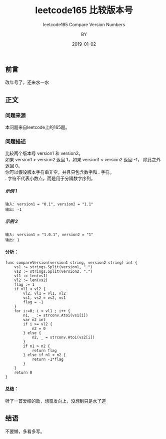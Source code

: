 ﻿---
layout:     post
title:      leetcode165 比较版本号
subtitle:   leetcode165 Compare Version Numbers
date:       2019-01-02
author:     BY
header-img: img/post-bg-universe.jpg
catalog: true
tags:
    - Blog
---


## 前言

改年号了，还来水一水

## 正文

### 问题来源

本问题来自leetcode上的165题。  
### 问题描述

比较两个版本号 version1 和 version2。  
如果 version1 > version2 返回 1，如果 version1 < version2 返回 -1， 除此之外返回 0。  
你可以假设版本字符串非空，并且只包含数字和 . 字符。  
 . 字符不代表小数点，而是用于分隔数字序列。

##### 示例 1
```
输入: version1 = "0.1", version2 = "1.1"
输出: -1
```  

##### 示例 2
```
输入: version1 = "1.0.1", version2 = "1"
输出: 1
```  

#### 分析：
```
func compareVersion(version1 string, version2 string) int {
    vs1 := strings.Split(version1, ".")
    vs2 := strings.Split(version2, ".")
    vl1 := len(vs1)
    vl2 := len(vs2)
    flag := 1
    if vl1 < vl2 {
        vl2, vl1 = vl1, vl2
        vs1, vs2 = vs2, vs1
        flag = -1
    }
    for i:=0; i < vl1 ; i++ {
        n1, _ := strconv.Atoi(vs1[i])
        var n2 int
        if i >= vl2 {
            n2 = 0
        } else {
            n2, _ = strconv.Atoi(vs2[i])
        }
        if n1 > n2 {
            return flag
        } else if n1 < n2 {
            return -1*flag
        }
    }
    return 0
}
```
#### 总结：
听了一首爱缪的歌，想奋发向上，没想到只是水了道

## 结语
不要懒，多看多写。
